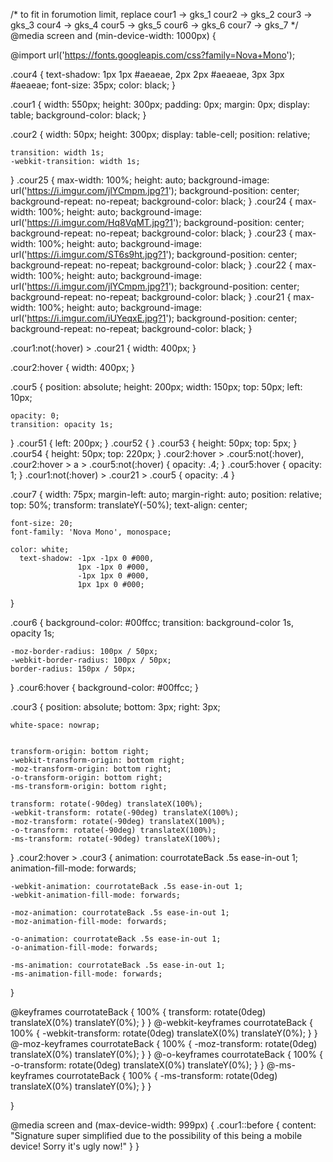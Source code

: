 /*
to fit in forumotion limit, replace
cour1 -> gks_1
cour2 -> gks_2
cour3 -> gks_3
cour4 -> gks_4
cour5 -> gks_5
cour6 -> gks_6
cour7 -> gks_7
*/
@media screen and (min-device-width: 1000px) { 


  @import url('https://fonts.googleapis.com/css?family=Nova+Mono');
  
  .cour4 {
    text-shadow:  1px 1px #aeaeae, 
                  2px 2px #aeaeae, 
                  3px 3px #aeaeae;
    font-size: 35px;
    color: black;
  }
  
  .cour1 {
    width: 550px;
    height: 300px;
    padding: 0px;
    margin: 0px;
    display: table;
    background-color: black;
  }
  
  .cour2 {
    width: 50px;
    height: 300px;
    display: table-cell;
    position: relative;
    
    transition: width 1s;
    -webkit-transition: width 1s;
  }
   .cour25 {
    max-width: 100%;
    height: auto;
    background-image: url('https://i.imgur.com/jlYCmpm.jpg?1');
    background-position: center;
    background-repeat: no-repeat;
    background-color: black;
  }
  .cour24 {
    max-width: 100%;
    height: auto;
    background-image: url('https://i.imgur.com/Hq8VqMT.jpg?1');
    background-position: center;
    background-repeat: no-repeat;
    background-color: black;
  }
  .cour23 {
    max-width: 100%;
    height: auto;
    background-image: url('https://i.imgur.com/ST6s9ht.jpg?1');
    background-position: center;
    background-repeat: no-repeat;
    background-color: black;
  }
  .cour22 {
    max-width: 100%;
    height: auto;
    background-image: url('https://i.imgur.com/jlYCmpm.jpg?1');
    background-position: center;
    background-repeat: no-repeat;
    background-color: black;
  }
  .cour21 {
    max-width: 100%;
    height: auto;
    background-image: url('https://i.imgur.com/iUYeqxE.jpg?1');
    background-position: center;
    background-repeat: no-repeat;
    background-color: black;
  }
  
  .cour1:not(:hover) > .cour21 {
    width: 400px;
  }
  
  .cour2:hover {
    width: 400px;
  }
  
  
  
  .cour5 {
    position: absolute;
    height: 200px;
    width: 150px;
    top: 50px;
    left: 10px;
    
    opacity: 0;
    transition: opacity 1s;
  }
  .cour51 {
    left: 200px;
  }
  .cour52 {
  }
  .cour53 {
    height: 50px;
    top: 5px;
  }
  .cour54 {
    height: 50px;
    top: 220px;
  }
  .cour2:hover > .cour5:not(:hover), .cour2:hover > a > .cour5:not(:hover) {
    opacity: .4;
  }
  .cour5:hover {
    opacity: 1;
  }
  .cour1:not(:hover) > .cour21 > .cour5 {
    opacity: .4
  }
  
  
  .cour7 {
    width: 75px;
    margin-left: auto;
    margin-right: auto;
    position: relative;
    top: 50%;
    transform: translateY(-50%);
    text-align: center;
    
    font-size: 20;
    font-family: 'Nova Mono', monospace;
    
    color: white;
      text-shadow: -1px -1px 0 #000,
                   1px -1px 0 #000,
                   -1px 1px 0 #000,
                   1px 1px 0 #000;
  }
  
  .cour6 {
    background-color: #00ffcc;
    transition: background-color 1s, opacity 1s;
    
    -moz-border-radius: 100px / 50px;
    -webkit-border-radius: 100px / 50px;
    border-radius: 150px / 50px;
  }
  .cour6:hover {
    background-color: #00ffcc;
  }
  
  
  
  .cour3 {
    position: absolute;
    bottom: 3px;
    right: 3px;
    
    
    white-space: nowrap;
    
    
    transform-origin: bottom right;
    -webkit-transform-origin: bottom right;
    -moz-transform-origin: bottom right;
    -o-transform-origin: bottom right;
    -ms-transform-origin: bottom right;
    
    transform: rotate(-90deg) translateX(100%);
    -webkit-transform: rotate(-90deg) translateX(100%);
    -moz-transform: rotate(-90deg) translateX(100%);
    -o-transform: rotate(-90deg) translateX(100%);
    -ms-transform: rotate(-90deg) translateX(100%);
  }
  .cour2:hover > .cour3 {
    animation: courrotateBack .5s ease-in-out 1;
    animation-fill-mode: forwards;
    
    -webkit-animation: courrotateBack .5s ease-in-out 1;
    -webkit-animation-fill-mode: forwards;
    
    -moz-animation: courrotateBack .5s ease-in-out 1;
    -moz-animation-fill-mode: forwards;
    
    -o-animation: courrotateBack .5s ease-in-out 1;
    -o-animation-fill-mode: forwards;
    
    -ms-animation: courrotateBack .5s ease-in-out 1;
    -ms-animation-fill-mode: forwards;
  }
  
  @keyframes courrotateBack {	100% { transform: rotate(0deg) translateX(0%) translateY(0%); } }
  @-webkit-keyframes courrotateBack {	100% { -webkit-transform: rotate(0deg) translateX(0%) translateY(0%); } }
  @-moz-keyframes courrotateBack {	100% { -moz-transform: rotate(0deg) translateX(0%) translateY(0%); } }
  @-o-keyframes courrotateBack {	100% { -o-transform: rotate(0deg) translateX(0%) translateY(0%); } }
  @-ms-keyframes courrotateBack {	100% { -ms-transform: rotate(0deg) translateX(0%) translateY(0%); } }
  
}

@media screen and (max-device-width: 999px) {
  .cour1::before {
    content: "Signature super simplified due to the possibility of this being a mobile device! Sorry it's ugly now!"
  }
}
